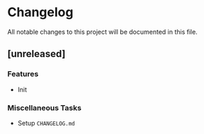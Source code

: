 # Changelog

All notable changes to this project will be documented in this file.

## [unreleased]

### Features

- Init

### Miscellaneous Tasks

- Setup `CHANGELOG.md`

<!-- generated by git-cliff -->
